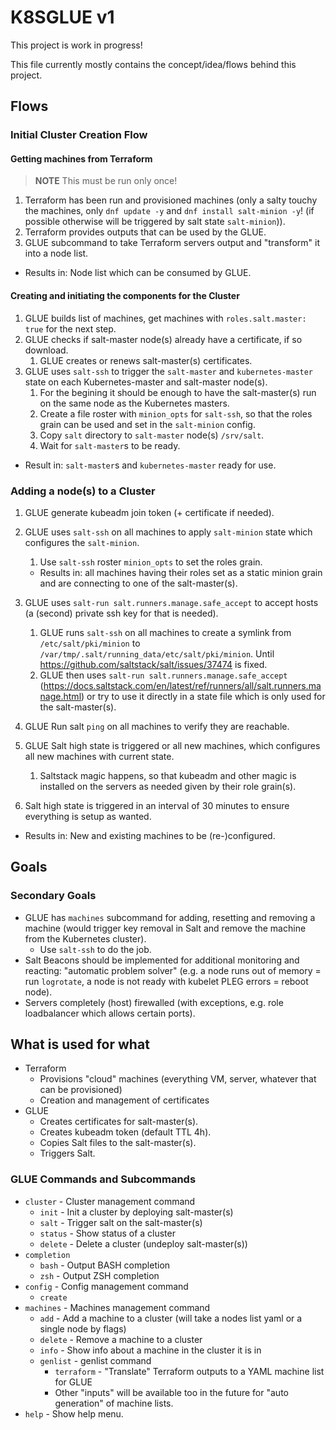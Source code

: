 # K8SGLUE v1
This project is work in progress!

This file currently mostly contains the concept/idea/flows behind this project.

## Flows
### Initial Cluster Creation Flow
#### Getting machines from Terraform

> **NOTE** This must be run only once!

1. Terraform has been run and provisioned machines (only a salty touchy the machines, only `dnf update -y` and `dnf install salt-minion -y`! (if possible otherwise will be triggered by salt state `salt-minion`)).
1. Terraform provides outputs that can be used by the GLUE.
1. GLUE subcommand to take Terraform servers output and "transform" it into a node list.

* Results in: Node list which can be consumed by GLUE.

#### Creating and initiating the components for the Cluster

1. GLUE builds list of machines, get machines with `roles.salt.master: true` for the next step.
1. GLUE checks if salt-master node(s) already have a certificate, if so download.
    1. GLUE creates or renews salt-master(s) certificates.
1. GLUE uses `salt-ssh` to trigger the `salt-master` and `kubernetes-master` state on each Kubernetes-master and salt-master node(s).
    1. For the begining it should be enough to have the salt-master(s) run on the same node as the Kubernetes masters.
    1. Create a file roster with `minion_opts` for `salt-ssh`, so that the roles grain can be used and set in the `salt-minion` config.
    1. Copy `salt` directory to `salt-master` node(s) `/srv/salt`.
    1. Wait for `salt-master`s to be ready.

* Result in: `salt-master`s and `kubernetes-master` ready for use.

### Adding a node(s) to a Cluster

1. GLUE generate kubeadm join token (+ certificate if needed).
1. GLUE uses `salt-ssh` on all machines to apply `salt-minion` state which configures the `salt-minion`.
    1. Use `salt-ssh` roster `minion_opts` to set the roles grain.
    * Results in: all machines having their roles set as a static minion grain and are connecting to one of the salt-master(s).

1. GLUE uses `salt-run salt.runners.manage.safe_accept` to accept hosts (a (second) private ssh key for that is needed).
    1. GLUE runs `salt-ssh` on all machines to create a symlink from `/etc/salt/pki/minion` to `/var/tmp/.salt/running_data/etc/salt/pki/minion`. Until https://github.com/saltstack/salt/issues/37474 is fixed.
    1. GLUE then uses `salt-run salt.runners.manage.safe_accept` (https://docs.saltstack.com/en/latest/ref/runners/all/salt.runners.manage.html) or try to use it directly in a state file which is only used for the salt-master(s).

1. GLUE Run salt `ping` on all machines to verify they are reachable.
1. GLUE Salt high state is triggered or all new machines, which configures all new machines with current state.
    1. Saltstack magic happens, so that kubeadm and other magic is installed on the servers as needed given by their role grain(s).

1. Salt high state is triggered in an interval of 30 minutes to ensure everything is setup as wanted.

* Results in: New and existing machines to be (re-)configured.

## Goals
### Secondary Goals
* GLUE has `machines` subcommand for adding, resetting and removing a machine (would trigger key removal in Salt and remove the machine from the Kubernetes cluster).
    * Use `salt-ssh` to do the job.
* Salt Beacons should be implemented for additional monitoring and reacting: "automatic problem solver" (e.g. a node runs out of memory = run `logrotate`, a node is not ready with kubelet PLEG errors = reboot node).
* Servers completely (host) firewalled (with exceptions, e.g. role loadbalancer which allows certain ports).

## What is used for what
* Terraform
    * Provisions "cloud" machines (everything VM, server, whatever that can be provisioned)
    * Creation and management of certificates
* GLUE
    * Creates certificates for salt-master(s).
    * Creates kubeadm token (default TTL 4h).
    * Copies Salt files to the salt-master(s).
    * Triggers Salt.

### GLUE Commands and Subcommands
* `cluster` - Cluster management command
    * `init` - Init a cluster by deploying salt-master(s)
    * `salt` - Trigger salt on the salt-master(s)
    * `status` - Show status of a cluster
    * `delete` - Delete a cluster (undeploy salt-master(s))
* `completion`
    * `bash` - Output BASH completion
    * `zsh` - Output ZSH completion
* `config` - Config management command
    * `create`
* `machines` - Machines management command
    * `add` - Add a machine to a cluster (will take a nodes list yaml or a single node by flags)
    * `delete` - Remove a machine to a cluster
    * `info` - Show info about a machine in the cluster it is in
    * `genlist` - genlist command
        * `terraform` - "Translate" Terraform outputs to a YAML machine list for GLUE
        * Other "inputs" will be available too in the future for "auto generation" of machine lists.
* `help` - Show help menu.
